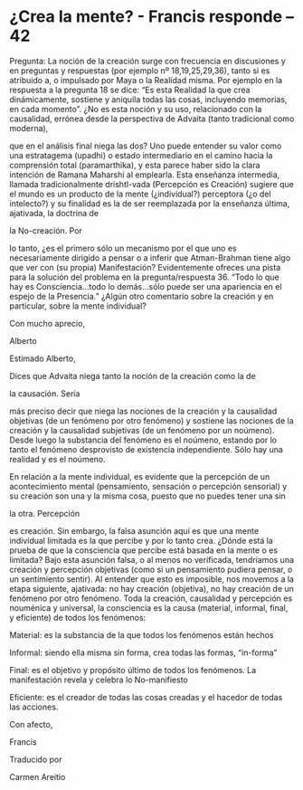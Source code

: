 # ¿Crea la mente? - Francis responde – 42

Pregunta: La noción de la creación surge con frecuencia en discusiones y en preguntas y respuestas (por ejemplo nº 18,19,25,29,36), tanto si es atribuido a, o impulsado por Maya o la Realidad misma. Por ejemplo en la respuesta a la pregunta 18 se dice: “Es esta Realidad la que crea dinámicamente, sostiene y aniquila todas las cosas, incluyendo memorias, en cada momento”. ¿No es esta noción y su uso, relacionado con la causalidad, errónea desde la perspectiva de Advaita (tanto tradicional como moderna),

que en el análisis final niega las dos? Uno puede entender su valor como una estratagema (upadhi) o estado intermediario en el camino hacia la comprensión total (paramarthika), y esta parece haber sido la clara intención de Ramana Maharshi al emplearla. Esta enseñanza intermedia, llamada tradicionalmente drishtl-vada (Percepción es Creación) sugiere que el mundo es un producto de la mente (¿individual?) perceptora (¿o del intelecto?) y su finalidad es la de ser reemplazada por la enseñanza última, ajativada, la doctrina de 

la No-creación. Por

 lo tanto, ¿es el primero sólo un mecanismo por el que uno es necesariamente dirigido a pensar o a inferir que Atman-Brahman tiene algo que ver con (su propia) Manifestación? Evidentemente ofreces una pista para la solución del problema en la pregunta/respuesta 36. “Todo lo que hay es Consciencia…todo lo demás…sólo puede ser una apariencia en el espejo de la Presencia.” ¿Algún otro comentario sobre la creación y en particular, sobre la mente individual? 

Con mucho aprecio,

Alberto

Estimado Alberto,

Dices que Advaita niega tanto la noción de la creación como la de 

la causación. Sería

 más preciso decir que niega las nociones de la creación y la causalidad objetivas (de un fenómeno por otro fenómeno) y sostiene las nociones de la creación y la causalidad subjetivas (de un fenómeno por un noúmeno). Desde luego la substancia del fenómeno es el noúmeno, estando por lo tanto el fenómeno desprovisto de existencia independiente. Sólo hay una realidad y es el noúmeno.

En relación a la mente individual, es evidente que la percepción de un acontecimiento mental (pensamiento, sensación o percepción sensorial) y su creación son una y la misma cosa, puesto que no puedes tener una sin 

la otra. Percepción

 es creación. Sin embargo, la falsa asunción aquí es que una mente individual limitada es la que percibe y por lo tanto crea. ¿Dónde está la prueba de que la consciencia que percibe está basada en la mente o es limitada? Bajo esta asunción falsa, o al menos no verificada, tendríamos una creación y percepción objetivas (como si un pensamiento pudiera pensar, o un sentimiento sentir). Al entender que esto es imposible, nos movemos a la etapa siguiente, ajativada: no hay creación (objetiva), no hay creación de un fenómeno por otro fenómeno. Toda la creación, causalidad y percepción es nouménica y universal, la consciencia es la causa (material, informal, final, y eficiente) de todos los fenómenos:

Material: es la substancia de la que todos los fenómenos están hechos

Informal: siendo ella misma sin forma, crea todas las formas, “in-forma”

Final: es el objetivo y propósito último de todos los fenómenos. La manifestación revela y celebra lo No-manifiesto

Eficiente: es el creador de todas las cosas creadas y el hacedor de todas las acciones.

Con afecto,

Francis

Traducido por 

Carmen Areitio

